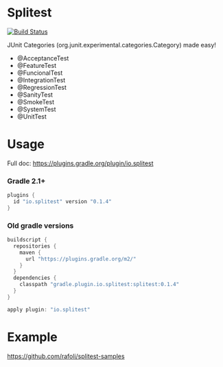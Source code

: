 # Splitest

[![Build Status](https://semaphoreci.com/api/v1/rafoli/splitest/branches/master/badge.svg)](https://semaphoreci.com/rafoli/splitest)

JUnit Categories (org.junit.experimental.categories.Category) made easy!

* @AcceptanceTest
* @FeatureTest
* @FuncionalTest
* @IntegrationTest
* @RegressionTest
* @SanityTest
* @SmokeTest
* @SystemTest
* @UnitTest

# Usage

Full doc: https://plugins.gradle.org/plugin/io.splitest

### Gradle 2.1+

```gradle
plugins {
  id "io.splitest" version "0.1.4"
}
```

### Old gradle versions

```gradle
buildscript {
  repositories {
    maven {
      url "https://plugins.gradle.org/m2/"
    }
  }
  dependencies {
    classpath "gradle.plugin.io.splitest:splitest:0.1.4"
  }
}

apply plugin: "io.splitest"
```

# Example

https://github.com/rafoli/splitest-samples
